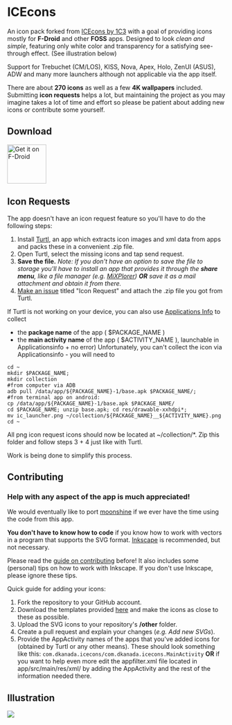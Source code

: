 # ICEcons

An icon pack forked from [ICEcons by 1C3](https://github.com/1C3/ICEcons) with a goal of providing icons mostly for **F-Droid** and other **FOSS** apps. Designed to look *clean and simple*, featuring only white color and transparency for a satisfying see-through effect. (See illustration below)

Support for Trebuchet (CM/LOS), KISS, Nova, Apex, Holo, ZenUI (ASUS), ADW and many more launchers although not applicable via the app itself.

There are about **270 icons** as well as a few **4K wallpapers** included. Submitting **icon requests** helps a lot, but maintaining the project as you may imagine takes a lot of time and effort so please be patient about adding new icons or contribute some yourself.

## Download

[<img src="https://f-droid.org/badge/get-it-on.png" alt="Get it 
on F-Droid" 
height="90">](https://f-droid.org/app/com.dkanada.icecons/)

## Icon Requests

The app doesn't have an icon request feature so you'll have to do the following steps:

1. Install [Turtl](https://f-droid.org/app/org.xphnx.iconsubmit), an app which extracts icon images and xml data from apps and packs these in a convenient .zip file.
2. Open Turtl, select the missing icons and tap send request.
3. **Save the file.** *Note: If you don't have an option to save the file to storage you'll have to install an app that provides it through the **share menu**, like a file manager (e.g. [MiXPlorer](https://sites.google.com/site/mixplorer/)) **OR** save it as a mail attachment and obtain it from there.*
4. [Make an issue](https://github.com/dkanada/ICEcons/issues/new) titled "Icon Request" and attach the .zip file you got from Turtl.

If Turtl is not working on your device, you can also use [Applications 
Info](https://f-droid.org/app/com.majeur.applicationsinfo) to collect 
- the **package name** of the app ( $PACKAGE_NAME )
- the **main activity name** of the app ( $ACTIVITY_NAME ), launchable in Applicationsinfo + no error)
Unfortunately, you can't collect the icon via Applicationsinfo - you will need to 

```
cd ~
mkdir $PACKAGE_NAME; 
mkdir collection
#from computer via ADB 
adb pull /data/app/${PACKAGE_NAME}-1/base.apk $PACKAGE_NAME/; 
#from terminal app on android: 
cp /data/app/${PACKAGE_NAME}-1/base.apk $PACKAGE_NAME/
cd $PACKAGE_NAME; unzip base.apk; cd res/drawable-xxhdpi*; 
mv ic_launcher.png ~/collection/${PACKAGE_NAME}__${ACTIVITY_NAME}.png
cd ~
``` 
All png icon request icons should now be located at ~/collection/*. 
Zip this folder and follow steps 3 + 4 just like with Turtl. 

Work is being done to simplify this process.

## Contributing

### **Help with any aspect of the app is much appreciated!**

We would eventually like to port [moonshine](https://github.com/natewren/moonshine-iconpack) if we ever have the time using the code from this app.

**You don't have to know how to code** if you know how to work with vectors in a program that supports the SVG format.
[Inkscape](https://inkscape.org/en/) is recommended, but not necessary.

Please read the [guide on contributing](CONTRIBUTING.md) before! It also includes some (personal) tips on how to work with Inkscape. If you don't use Inkscape, please ignore these tips. 

Quick guide for adding your icons:
1. Fork the repository to your GitHub account.
2. Download the templates provided [here](templates) and make the icons as close to these as possible.
3. Upload the SVG icons to your repository's **/other** folder.
4. Create a pull request and explain your changes (*e.g. Add new SVGs*).
5. Provide the AppActivity names of the apps that you've added icons for (obtained by Turtl or any other means). These should look something like this: `com.dkanada.icecons/com.dkanada.icecons.MainActivity` **OR** if you want to help even more edit the appfilter.xml file located in app/src/main/res/xml/ by adding the AppActivity and the rest of the information needed there.

## Illustration

<img src='https://raw.githubusercontent.com/dkanada/ICEcons/master/icons.jpg'/>
